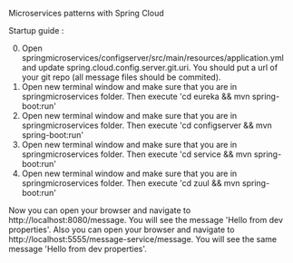 Microservices patterns with Spring Cloud

Startup guide :

0) Open springmicroservices/configserver/src/main/resources/application.yml and update spring.cloud.config.server.git.uri. 
    You should put a url of your git repo (all message files should be commited).
1) Open new terminal window and make sure that you are in springmicroservices folder. 
    Then execute 'cd eureka && mvn spring-boot:run'
2) Open new terminal window and make sure that you are in springmicroservices folder. 
    Then execute 'cd configserver && mvn spring-boot:run'
3) Open new terminal window and make sure that you are in springmicroservices folder. 
    Then execute 'cd service && mvn spring-boot:run'
4) Open new terminal window and make sure that you are in springmicroservices folder. 
    Then execute 'cd zuul && mvn spring-boot:run'
    
Now you can open your browser and navigate to http://localhost:8080/message. You will see the message 'Hello from dev properties'.
Also you can open your browser and navigate to http://localhost:5555/message-service/message. You will see the same message 'Hello from dev properties'.

